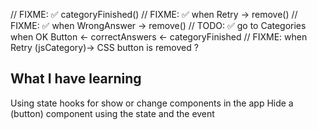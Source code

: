 // FIXME: ✅ categoryFinished() 
// FIXME: ✅ when Retry -> remove(<categoryFinished/>)
// FIXME: ✅ when WrongAnswer -> remove(<categories/>) 
// TODO:  ✅ go to Categories when OK Button <- correctAnswers <- categoryFinished
// FIXME:    when Retry (jsCategory)-> CSS button is removed ?




## What I have learning

Using state hooks for show or change components in the app
Hide a (button) component using the state and the event

